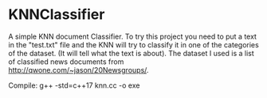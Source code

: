 # KNNClassifier
A simple KNN document Classifier.
To try this project you need to put a text in the "test.txt" file and the KNN will try to classify it in one of the categories of the dataset. (It will tell what the text is about).
The dataset I used is a list of classified news documents from http://qwone.com/~jason/20Newsgroups/.

Compile:
g++ -std=c++17 knn.cc -o exe
